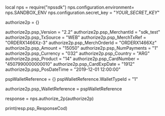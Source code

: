 local nps = require("npssdk")
nps.configuration.environment= nps.SANDBOX_ENV
nps.configuration.secret_key = "_YOUR_SECRET_KEY_"


authorize2p = {}

authorize2p.psp_Version = "2.2"
authorize2p.psp_MerchantId = "sdk_test"
authorize2p.psp_TxSource = "WEB"
authorize2p.psp_MerchTxRef = "ORDERX1466Xz-3"
authorize2p.psp_MerchOrderId = "ORDERX1466Xz"
authorize2p.psp_Amount = "15050"
authorize2p.psp_NumPayments = "1"
authorize2p.psp_Currency = "032"
authorize2p.psp_Country = "ARG"
authorize2p.psp_Product = "14"
authorize2p.psp_CardNumber = "4507990000000010"
authorize2p.psp_CardExpDate = "1912"
authorize2p.psp_PosDateTime = "2019-12-01 12:00:00"

pspWalletReference = {}
pspWalletReference.WalletTypeId = "1"

authorize2p.psp_WalletReference = pspWalletReference

response = nps.authorize_2p(authorize2p)

print(resp.psp_ResponseCod)
